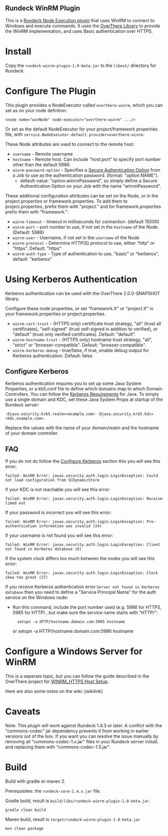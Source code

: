 Rundeck WinRM Plugin
--------------------

This is a [Rundeck Node Execution plugin][1] that uses WinRM to connect to Windows and execute commands.  It uses the [OverThere Library][2] to provide the WinRM implementation, and uses Basic authentication over HTTPS.

[1]: http://rundeck.org/docs/manual/plugins.html#node-execution-plugins
[2]: https://github.com/xebialabs/overthere/

Install
====

Copy the `rundeck-winrm-plugin-1.0-beta.jar` to the `libext/` directory for Rundeck.

Configure The Plugin
====

This plugin provides a NodeExecutor called `overthere-winrm`, which you can set as on your node defintion:

	<node name="winNode" node-executor="overthere-winrm" .../>

Or set as the default NodeExecutor for your project/framework properties file, with `service.NodeExecutor.default.provider=overthere-winrm`.

These Node attributes are used to connect to the remote host:

* `username` - Remote username
* `hostname` - Remote host. Can include "host:port" to specify port number other than the default 5986.
* `winrm-password-option` - Specifies a [Secure Authentication Option][1] from a Job to use as the authentication password. (format: "option.NAME"). 
	* default-value: "option.winrmPassword", so simply define a Secure Authentication Option on your Job with the name "winrmPassword".

[1]: http://rundeck.org/docs/manual/job-options.html#secure-options

These additional configuration attributes can be set on the Node, or in the project.properties or framework.properties. To add them to project.properties, prefix them with "project." and for framework.properties prefix them with "framework.":

* `winrm-timeout` - timeout in milliseconds for connection. (default 15000)
* `winrm-port` - port number to use, if not set in the `hostname` of the Node. (Default: 5986)
* `winrm-user` - Username, if not set in the `username` of the Node
* `winrm-protocol` - Determine HTTP(S) protocol to use, either "http" or "https". Default: "https"
* `winrm-auth-type` - Type of authentication to use, "basic" or "kerberos", default: "kerberos"

Using Kerberos Authentication
====

Kerberos authentication can be used with the OverThere 2.0.0-SNAPSHOT library.

Configure these node properties, or set "framework.X" or "project.X" in your framework.properties or project.properties.

* `winrm-cert-trust` - (HTTPS only) certificate trust strategy, "all" (trust all certificates), "self-signed" (trust self-signed in addition to verified), or "default" (trust only verified certificates). Default: "default".
* `winrm-hostname-trust` - (HTTPS only) hostname trust strategy, "all", "strict" or "browser-compatible". Default: "browser-compatible".
* `winrm-kerberos-debug` - true/false, if true, enable debug output for Kerberos authentication. Default: false.

Configure Kerberos
----

Kerberos authentication requires you to set up some Java System Properties, or a kb5.conf file to define which domains map to which Domain Controllers.  You can follow the [Kerberos Requirements](http://docs.oracle.com/javase/1.4.2/docs/guide/security/jgss/tutorials/KerberosReq.html) for Java.  To simply use a single domain and KDC, set these Java System Props at startup of the Rundeck server:

    -Djava.security.krb5.realm=<example.com> -Djava.security.krb5.kdc=<kdc.example.com>. 

Replace the values with the name of your domain/realm and the hostname of your domain controller.

FAQ
----

If you do not do follow the [Configure Kerberos](#configure-kerberos) section this you will see this error:

    failed: WinRM Error: javax.security.auth.login.LoginException: Could not load configuration from SCDynamicStore

If your KDC is not reachable you will see this error:

    failed: WinRM Error: javax.security.auth.login.LoginException: Receive timed out

If your password is incorrect you will see this error:

    failed: WinRM Error: javax.security.auth.login.LoginException: Pre-authentication information was invalid (24)

If your username is not found you will see this error:

    failed: WinRM Error: javax.security.auth.login.LoginException: Client not found in Kerberos database (6)

If the system clock differs too much between the nodes you will see this error:

    failed: WinRM Error: javax.security.auth.login.LoginException: Clock skew too great (37)

If you receive Kerberos authentication error `Server not found in Kerberos database` then you need to define a "Service Principal Name" for the auth service on the Windows node:

* Run this command, include the port number used (e.g. 5986 for HTTPS, 5985 for HTTP) , but make sure the service name starts with "HTTP/":

        setspn -a HTTP/hostname.domain.com:5985 hostname
    or
        setspn -a HTTP/hostname.domain.com:5986 hostname


Configure a Windows Server for WinRM 
====

This is a seperate topic, but you can follow the guide described in the OverThere project for [WINRM_HTTPS Host Setup][1].

[1]: https://github.com/xebialabs/overthere/#cifs_host_setup

Here are also some notes on the wiki: [wikilink]

Caveats
====

Note: This plugin will work against Rundeck 1.4.3 or later.  A conflict with the "commons-codec" jar dependency prevents it from working in earlier versions out of the box.  If you want you can resolve the issue manually by removing all "commons-codec-1.x.jar" files in your Rundeck server install, and replacing them with "commons-codec-1.5.jar".

Build
=====

Build with gradle or maven 2.

Prerequisites: the `rundeck-core-1.4.x.jar` file.

Gradle build, result is `build/libs/rundeck-winrm-plugin-1.0-beta.jar`.

	gradle clean build

Maven build, result is `target/rundeck-winrm-plugin-1.0-beta.jar`
	
	mvn clean package